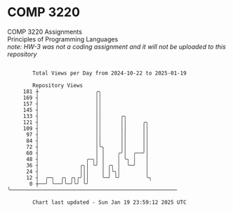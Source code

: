 # COMP 3220
COMP 3220 Assignments  
Principles of Programming Languages  
*note: HW-3 was not a coding assignment and it will not be uploaded to this repository*  

```

        Total Views per Day from 2024-10-22 to 2025-01-19

        Repository Views
     181 ┼                  ╭╮
     169 ┤                  ││
     157 ┤                  ││
     145 ┤                  ││
     133 ┤                  ││      ╭╮
     121 ┤                  ││      ││     ╭╮
     109 ┤                  ││      ││     ││
      97 ┤                  ││      ││     ││
      84 ┤                  ││      ││     ││
      72 ┤                  │╰╮     ││     ││
      60 ┤                  │ │    ╭╯│  ╭──╯│
      48 ┤               ╭─╮│ │    │ ╰╮ │   │
      36 ┤             ╭╮│ ╰╯ │ ╭╮ │  ╰─╯   │
      24 ┤             │││    │ │╰╮│        │
      12 ┤  ╭─╮  ╭╮ ╭╮╭╯││    ╰─╯ ╰╯        ╰╮
       0 ┼──╯ ╰──╯╰─╯╰╯ ╰╯                   ╰─────────────────────────────────────────────────────

        Chart last updated - Sun Jan 19 23:59:12 2025 UTC
        
```
